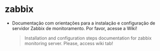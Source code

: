 # zabbix

- Documentação com orientações para a instalação e configuração de servidor Zabbix de monitoramento. Por favor, acesse a Wiki!

   > Installation and configuration steps documentation for zabbix monitoring server. Please, access wiki tab!
